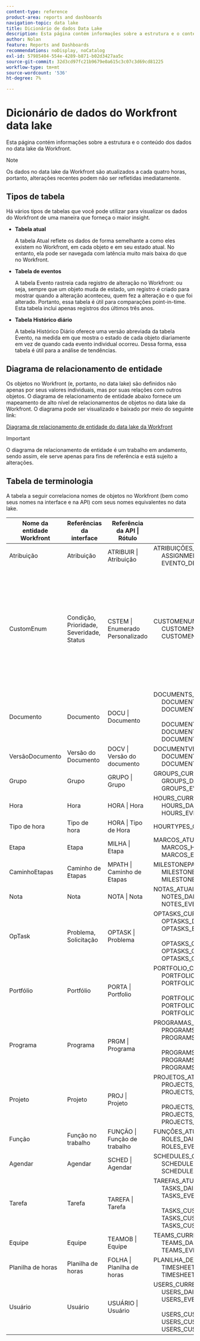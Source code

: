 ```yaml
---
content-type: reference
product-area: reports and dashboards
navigation-topic: data lake
title: Dicionário de dados Data Lake
description: Esta página contém informações sobre a estrutura e o conteúdo dos dados no data lake da Workfront.
author: Nolan
feature: Reports and Dashboards
recommendations: noDisplay, noCatalog
exl-id: 57985404-554e-4289-b871-b02d3427aa5c
source-git-commit: 32d3cd97fc21b9679e0a615c3c07c3d69cd81225
workflow-type: tm+mt
source-wordcount: '536'
ht-degree: 7%

---
```


# Dicionário de dados do Workfront data lake

Esta página contém informações sobre a estrutura e o conteúdo dos dados no data lake da Workfront.

>[!NOTE]
>
>Os dados no data lake da Workfront são atualizados a cada quatro horas, portanto, alterações recentes podem não ser refletidas imediatamente.

## Tipos de tabela

Há vários tipos de tabelas que você pode utilizar para visualizar os dados do Workfront de uma maneira que forneça o maior insight.

* **Tabela atual**

  A tabela Atual reflete os dados de forma semelhante a como eles existem no Workfront, em cada objeto e em seu estado atual. No entanto, ela pode ser navegada com latência muito mais baixa do que no Workfront.

* **Tabela de eventos**

  A tabela Evento rastreia cada registro de alteração no Workfront: ou seja, sempre que um objeto muda de estado, um registro é criado para mostrar quando a alteração aconteceu, quem fez a alteração e o que foi alterado. Portanto, essa tabela é útil para comparações point-in-time. Esta tabela inclui apenas registros dos últimos três anos.

* **Tabela Histórico diário**

  A tabela Histórico Diário oferece uma versão abreviada da tabela Evento, na medida em que mostra o estado de cada objeto diariamente em vez de quando cada evento individual ocorreu. Dessa forma, essa tabela é útil para a análise de tendências.

<!-- Custom table -->

## Diagrama de relacionamento de entidade

Os objetos no Workfront (e, portanto, no data lake) são definidos não apenas por seus valores individuais, mas por suas relações com outros objetos. O diagrama de relacionamento de entidade abaixo fornece um mapeamento de alto nível de relacionamentos de objetos no data lake da Workfront. O diagrama pode ser visualizado e baixado por meio do seguinte link:

[Diagrama de relacionamento de entidade do data lake da Workfront](/help/quicksilver/reports-and-dashboards/data-lake/assets/Workfront-data-lake_entity-relationship-diagram.pdf)

>[!IMPORTANT]
>
>O diagrama de relacionamento de entidade é um trabalho em andamento, sendo assim, ele serve apenas para fins de referência e está sujeito a alterações.

## Tabela de terminologia

A tabela a seguir correlaciona nomes de objetos no Workfront (bem como seus nomes na interface e na API) com seus nomes equivalentes no data lake.

<table>
<thead>
  <tr>
    <th>Nome da entidade Workfront</th>
    <th>Referências da interface</th>
    <th>Referência da API | Rótulo</th>
    <th>Tabelas Data Lake</th>
    <th>Notas</th>
  </tr>
</thead>
<tbody>
  <tr>
    <td>Atribuição</td>
    <td>Atribuição</td>
    <td>ATRIBUIR | Atribuição</td>
    <td>ATRIBUIÇÕES_ATUAIS<br>     ASSIGNMENTS_DAILY_HISTORY<br>     EVENTO_DE_ATRIBUIÇÕES</td>
    <td></td>
  </tr>
  <tr>
    <td>CustomEnum</td>
    <td>Condição, Prioridade, Severidade, Status</td>
    <td>CSTEM | Enumerado Personalizado</td>
    <td>CUSTOMENUMS_CURRENT<br>     CUSTOMENUMS_DAILY_HISTORY<br>     CUSTOMENUMS_EVENT</td>
    <td>O tipo de registro é identificado por meio da propriedade "enumClass". Veja a seguir os tipos esperados:<br>     CONDITION_OPTASK<br>     CONDITION_PROJ<br>     CONDITION_TASK<br>     PRIORITY_OPTASK<br>     PRIORITY_PROJ<br>     PRIORITY_TASK<br>     SEVERITY_OPTASK<br>     STATUS_OPTASK<br>     STATUS_PROJ<br>     STATUS_TASK</td>
  </tr>
  <tr>
    <td>Documento</td>
    <td>Documento</td>
    <td>DOCU | Documento</td>
    <td>DOCUMENTS_CURRENT<br>     DOCUMENTS_DAILY_HISTORY<br>     DOCUMENTS_EVENT<br>     <br>     DOCUMENTS_CUSTOM_VALUE_CURRENT<br>     DOCUMENTS_CUSTOM_VALUE_DAILY_HISTORY<br>     DOCUMENTS_CUSTOM_VALUE_EVENT</td>
    <td></td>
  </tr>
  <tr>
    <td>VersãoDocumento</td>
    <td>Versão do Documento</td>
    <td>DOCV | Versão do documento</td>
    <td>DOCUMENTVERSIONS_CURRENT<br>     DOCUMENTVERSIONS_DAILY_HISTORY<br>     DOCUMENTVERSIONS_EVENT</td>
    <td></td>
  </tr>
  <tr>
    <td>Grupo</td>
    <td>Grupo</td>
    <td>GRUPO | Grupo</td>
    <td>GROUPS_CURRENT<br>     GROUPS_DAILY_HISTORY<br>     GROUPS_EVENT</td>
    <td></td>
  </tr>
  <tr>
    <td>Hora</td>
    <td>Hora</td>
    <td>HORA | Hora</td>
    <td>HOURS_CURRENT<br>     HOURS_DAILY_HISTORY<br>     HOURS_EVENT</td>
    <td></td>
  </tr>
  <tr>
    <td>Tipo de hora</td>
    <td>Tipo de hora</td>
    <td>HORA | Tipo de Hora</td>
    <td>HOURTYPES_CURRENT</td>
    <td></td>
  </tr>
  <tr>
    <td>Etapa</td>
    <td>Etapa</td>
    <td>MILHA | Etapa</td>
    <td>MARCOS_ATUAIS<br>     MARCOS_HISTÓRICO_DIÁRIO<br>     MARCOS_EVENTO</td>
    <td></td>
  </tr>
  <tr>
    <td>CaminhoEtapas</td>
    <td>Caminho de Etapas</td>
    <td>MPATH | Caminho de Etapas</td>
    <td>MILESTONEPATHS_CURRENT<br>     MILESTONEPATHS_DAILY_HISTORY<br>     MILESTONEPATHS_EVENT</td>
    <td></td>
  </tr>
  <tr>
    <td>Nota</td>
    <td>Nota</td>
    <td>NOTA | Nota</td>
    <td>NOTAS_ATUAIS<br>     NOTES_DAILY_HISTORY<br>     NOTES_EVENT</td>
    <td></td>
  </tr>
  <tr>
    <td>OpTask</td>
    <td>Problema, Solicitação</td>
    <td>OPTASK | Problema</td>
    <td>OPTASKS_CURRENT<br>     OPTASKS_DAILY_HISTORY<br>     OPTASKS_EVENT<br>     <br>     OPTASKS_CUSTOM_VALUE_CURRENT<br>     OPTASKS_CUSTOM_VALUE_DAILY_HISTORY<br>     OPTASKS_CUSTOM_VALUE_EVENT</td>
    <td></td>
  </tr>
  <tr>
    <td>Portfólio</td>
    <td>Portfólio</td>
    <td>PORTA | Portfolio</td>
    <td>PORTFOLIO_CURRENT<br>     PORTFOLIO_DAILY_HISTORY<br>     PORTFOLIO_EVENT<br>     <br>     PORTFOLIO_CUSTOM_VALUE_CURRENT<br>     PORTFOLIO_CUSTOM_VALUE_DAILY_HISTORY<br>     PORTFOLIO_CUSTOM_VALUE_EVENT</td>
    <td></td>
  </tr>
  <tr>
    <td>Programa</td>
    <td>Programa</td>
    <td>PRGM | Programa</td>
    <td>PROGRAMAS_ATUAIS<br>     PROGRAMS_DAILY_HISTORY<br>     PROGRAMS_EVENT<br>     <br>     PROGRAMS_CUSTOM_VALUE_CURRENT<br>     PROGRAMS_CUSTOM_VALUE_DAILY_HISTORY<br>     PROGRAMS_CUSTOM_VALUE_EVENT</td>
    <td></td>
  </tr>
  <tr>
    <td>Projeto</td>
    <td>Projeto</td>
    <td>PROJ | Projeto</td>
    <td>PROJETOS_ATUAIS<br>     PROJECTS_DAILY_HISTORY<br>     PROJECTS_EVENT<br>     <br>     PROJECTS_CUSTOM_VALUE_CURRENT<br>     PROJECTS_CUSTOM_VALUE_DAILY_HISTORY<br>     PROJECTS_CUSTOM_VALUE_EVENT</td>
    <td></td>
  </tr>
  <tr>
    <td>Função</td>
    <td>Função no trabalho</td>
    <td>FUNÇÃO | Função de trabalho</td>
    <td>FUNÇÕES_ATUAIS<br>     ROLES_DAILY_HISTORY<br>     ROLES_EVENT</td>
    <td></td>
  </tr>
  <tr>
    <td>Agendar</td>
    <td>Agendar</td>
    <td>SCHED | Agendar</td>
    <td>SCHEDULES_CURRENT<br>     SCHEDULES_DAILY_HISTORY<br>     SCHEDULES_EVENT</td>
    <td></td>
  </tr>
  <tr>
    <td>Tarefa</td>
    <td>Tarefa</td>
    <td>TAREFA | Tarefa</td>
    <td>TAREFAS_ATUAIS<br>     TASKS_DAILY_HISTORY<br>     TASKS_EVENT<br>     <br>     TASKS_CUSTOM_VALUE_CURRENT<br>     TASKS_CUSTOM_VALUE_DAILY_HISTORY<br>     TASKS_CUSTOM_VALUE_EVENT</td>
    <td></td>
  </tr>
  <tr>
    <td>Equipe</td>
    <td>Equipe</td>
    <td>TEAMOB | Equipe</td>
    <td>TEAMS_CURRENT<br>     TEAMS_DAILY_HISTORY<br>     TEAMS_EVENT</td>
    <td></td>
  </tr>
  <tr>
    <td>Planilha de horas</td>
    <td>Planilha de horas</td>
    <td>FOLHA | Planilha de horas</td>
    <td>PLANILHA_DE_HORAS_ATUAL<br>     TIMESHEETS_DAILY_HISTORY<br>     TIMESHEETS_EVENT</td>
    <td></td>
  </tr>
  <tr>
    <td>Usuário</td>
    <td>Usuário</td>
    <td>USUÁRIO | Usuário</td>
    <td>USERS_CURRENT<br>     USERS_DAILY_HISTORY<br>     USERS_EVENT<br>     <br>     USERS_CUSTOM_VALUE_CURRENT<br>     USERS_CUSTOM_VALUE_DAILY_HISTORY<br>     USERS_CUSTOM_VALUE_EVENT</td>
    <td></td>
  </tr>
</tbody>
</table>
